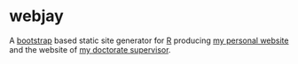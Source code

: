 # webjay

A [bootstrap](http://getbootstrap.com/) based static site generator for [R](https://cran.rstudio.com/) producing [my personal website](https://johow.it) and the website of [my doctorate supervisor](https://eckart-voland.de).
